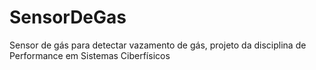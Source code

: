 # SensorDeGas
Sensor de gás para detectar vazamento de gás, projeto da disciplina de Performance em Sistemas Ciberfísicos
